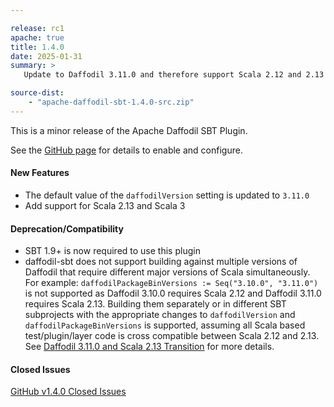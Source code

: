 ```yaml
---

release: rc1
apache: true
title: 1.4.0
date: 2025-01-31
summary: >
   Update to Daffodil 3.11.0 and therefore support Scala 2.12 and 2.13

source-dist:
    - "apache-daffodil-sbt-1.4.0-src.zip"
---
```


This is a minor release of the Apache Daffodil SBT Plugin.

See the [GitHub page](https://github.com/apache/daffodil-sbt) for details to enable and configure.

#### New Features

* The default value of the `daffodilVersion` setting is updated to `3.11.0`
* Add support for Scala 2.13 and Scala 3

#### Deprecation/Compatibility

* SBT 1.9+ is now required to use this plugin
* daffodil-sbt does not support building against multiple versions of Daffodil
  that require different major versions of Scala simultaneously. For example:
  `daffodilPackageBinVersions := Seq("3.10.0", "3.11.0")`
  is not supported as Daffodil 3.10.0 requires Scala 2.12 and Daffodil 3.11.0
  requires Scala 2.13. Building them separately or in different SBT subprojects
  with the appropriate changes to `daffodilVersion` and
  `daffodilPackageBinVersions` is supported, assuming all Scala based
  test/plugin/layer code is cross compatible between Scala 2.12 and 2.13.
  See [Daffodil 3.11.0 and Scala 2.13 Transition](https://cwiki.apache.org/confluence/display/DAFFODIL/Daffodil+3.11.0+and+Scala+2.13+Transition)
  for more details.

#### Closed Issues

[GitHub v1.4.0 Closed Issues](https://github.com/apache/daffodil-sbt/milestone/5?closed=1)
